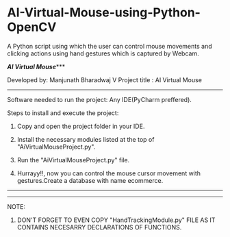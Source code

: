 # AI-Virtual-Mouse-using-Python-OpenCV
A Python script using which the user can control mouse movements and clicking actions using hand gestures which is captured by Webcam.


*************AI Virtual Mouse****************

Developed by: Manjunath Bharadwaj V 
Project title : AI Virtual Mouse

******************************************************

Software needed to run the project: Any IDE(PyCharm preffered).

Steps to install and execute the project:

1. Copy and open the project folder in your IDE.

2. Install the necessary modules listed at the top of "AiVirtualMouseProject.py".

3. Run the "AiVirtualMouseProject.py" file.

4. Hurrayy!!, now you can control the mouse cursor movement with gestures.Create a database with name ecommerce.


********************************************************


*********************************************************

NOTE:

1. DON'T FORGET TO EVEN COPY "HandTrackingModule.py" FILE AS IT CONTAINS NECESARRY DECLARATIONS OF FUNCTIONS.
